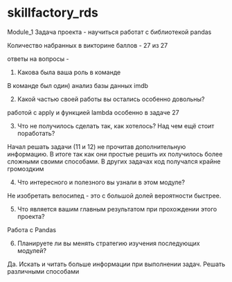 # skillfactory_rds

Module_1
Задача проекта - 
научиться работат с библиотекой pandas

Количество набранных в викторине баллов - 
27 из 27

ответы на вопросы -

1. Какова была ваша роль в команде

В команде был один) анализ базы данных imdb

2. Какой частью своей работы вы остались особенно довольны?

работой с apply и функцией lambda особенно в задаче 27

3. Что не получилось сделать так, как хотелось? Над чем ещё стоит поработать?

Начал решать задачи (11 и 12) не прочитав дополнительную информацию. В итоге так как они простые 
решить их получилось более сложными своими способами. В других задачах код получался крайне громоздким

4. Что интересного и полезного вы узнали в этом модуле?

Не изобретать велосипед - это с большой долей вероятности быстрее.

5. Что является вашим главным результатом при прохождении этого проекта?

Работа с Pandas

6. Планируете ли вы менять стратегию изучения последующих модулей?

Да. Искать и читать больше информации при выполнении задач. Решать различными способами 
